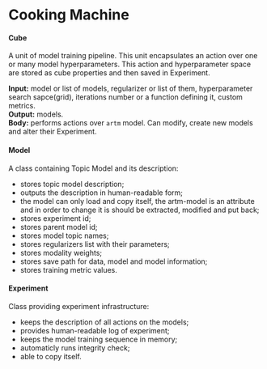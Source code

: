 # Cooking Machine

#### Cube
A unit of model training pipeline. This unit encapsulates an action over one or many model hyperparameters. This action and hyperparameter space are stored as cube properties and then saved in Experiment. 

**Input:** model or list of models, regularizer or list of them, hyperparameter search sapce(grid), iterations number or a function defining it, custom metrics.  
**Output:** models.  
**Body:** performs actions over `artm` model. Can modify, create new models and alter their Experiment.

#### Model
A class containing Topic Model and its description:

* stores topic model description;
* outputs the description in human-readable form;
* the model can only load and copy itself, the artm-model is an attribute and in order to change it is should be extracted, modified and put back;
* stores experiment id;
* stores parent model id;
* stores model topic names;
* stores regularizers list with their parameters;
* stores modality weights;
* stores save path for data, model and model information;
* stores training metric values.

#### Experiment
Class providing experiment infrastructure:

* keeps the description of all actions on the models;
* provides human-readable log of experiment;
* keeps the model training sequence in memory;
* automaticly runs integrity check;
* able to copy itself.